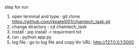 step for run

1) open terminal and type : git clone https://github.com/rkpatel001/chaintech_task.git
2) change diractory : cd chaintech_task
3) install : pip install -r requirment.txt
4) run : python app.py
5) log file : go to log file and copy thr URL: http://127.0.0.1:5000
